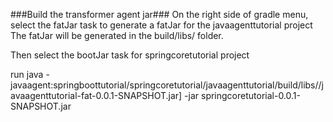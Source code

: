 ###Build the transformer agent jar###
On the right side of gradle menu, select the fatJar task to generate a fatJar for the javaagenttutorial project
The fatJar will be generated in the build/libs/ folder.


Then select the bootJar task for springcoretutorial project



run java -javaagent:springboottutorial/springcoretutorial/javaagenttutorial/build/libs//javaagenttutorial-fat-0.0.1-SNAPSHOT.jar] -jar  springcoretutorial-0.0.1-SNAPSHOT.jar 


